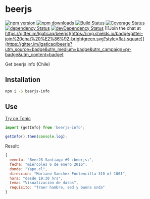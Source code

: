 # beerjs

[![npm version](https://img.shields.io/npm/v/beerjs-info.svg?style=flat-square)](https://www.npmjs.com/package/beerjs-info)
[![npm downloads](https://img.shields.io/npm/dm/beerjs-info.svg?style=flat-square)](https://www.npmjs.com/package/beerjs-info)
[![Build Status](https://img.shields.io/travis/lgaticaq/beerjs.svg?style=flat-square)](https://travis-ci.org/lgaticaq/beerjs)
[![Coverage Status](https://img.shields.io/coveralls/lgaticaq/beerjs/master.svg?style=flat-square)](https://coveralls.io/github/lgaticaq/beerjs?branch=master)
[![dependency Status](https://img.shields.io/david/lgaticaq/beerjs.svg?style=flat-square)](https://david-dm.org/lgaticaq/beerjs#info=dependencies)
[![devDependency Status](https://img.shields.io/david/dev/lgaticaq/beerjs.svg?style=flat-square)](https://david-dm.org/lgaticaq/beerjs#info=devDependencies)
[![Join the chat at https://gitter.im/lgaticaq/beerjs](https://img.shields.io/badge/gitter-join%20chat%20%E2%86%92-brightgreen.svg?style=flat-square)](https://gitter.im/lgaticaq/beerjs?utm_source=badge&utm_medium=badge&utm_campaign=pr-badge&utm_content=badge)

Get beerjs info (Chile)

## Installation

```bash
npm i -S beerjs-info
```

## Use

[Try on Tonic](https://tonicdev.com/npm/beerjs-info)
```js
import {getInfo} from 'beerjs-info';

getInfo().then(console.log);
```

Result:

```js
{
  evento: "BeerJS Santiago #9 :beerjs:",
  fecha: "miércoles 6 de enero 2016",
  donde: "Yapo.cl",
  direccion: "Mariano Sanchez Fontencilla 310 of 1001",
  hora: "desde 19:30 hrs",
  tema: "Visualización de datos",
  requisito: "Traer hambre, sed y buena onda"
}
```
